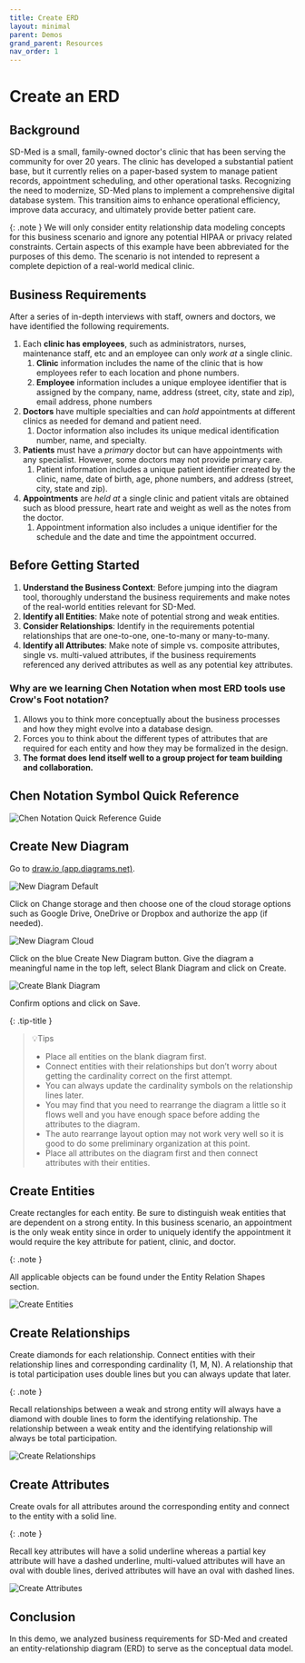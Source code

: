 ```yaml
---
title: Create ERD
layout: minimal
parent: Demos
grand_parent: Resources
nav_order: 1
---
```


# Create an ERD

## Background

SD-Med is a small, family-owned doctor's clinic that has been serving the community for over 20 years. The clinic has developed a substantial patient base, but it currently relies on a paper-based system to manage patient records, appointment scheduling, and other operational tasks. Recognizing the need to modernize, SD-Med plans to implement a comprehensive digital database system. This transition aims to enhance operational efficiency, improve data accuracy, and ultimately provide better patient care.

{: .note }
We will only consider entity relationship data modeling concepts for this business scenario and ignore any potential HIPAA or privacy related constraints. Certain aspects of this example have been abbreviated for the purposes of this demo. The scenario is not intended to represent a complete depiction of a real-world medical clinic.

## Business Requirements

After a series of in-depth interviews with staff, owners and doctors, we have identified the following requirements.

1. Each **clinic has employees**, such as administrators, nurses, maintenance staff, etc and an employee can only *work at* a single clinic.  
   1. **Clinic** information includes the name of the clinic that is how employees refer to each location and phone numbers.  
   2. **Employee** information includes a unique employee identifier that is assigned by the company, name, address (street, city, state and zip), email address, phone numbers  
2. **Doctors** have multiple specialties and can *hold* appointments at different clinics as needed for demand and patient need.  
   1. Doctor information also includes its unique medical identification number, name, and specialty.  
3. **Patients** must have a *primary* doctor but can have appointments with any specialist. However, some doctors may not provide primary care.  
   1. Patient information includes a unique patient identifier created by the clinic, name, date of birth, age, phone numbers, and address (street, city, state and zip).  
4. **Appointments** are *held at* a single clinic and patient vitals are obtained such as blood pressure, heart rate and weight as well as the notes from the doctor.  
   1. Appointment information also includes a unique identifier for the schedule and the date and time the appointment occurred.

## Before Getting Started

1. **Understand the Business Context**: Before jumping into the diagram tool, thoroughly understand the business requirements and make notes of the real-world entities relevant for SD-Med.  
2. **Identify all Entities**: Make note of potential strong and weak entities.  
3. **Consider Relationships**: Identify in the requirements potential relationships that are one-to-one, one-to-many or many-to-many.  
4. **Identify all Attributes**: Make note of simple vs. composite attributes, single vs. multi-valued attributes, if the business requirements referenced any derived attributes as well as any potential key attributes.

### Why are we learning Chen Notation when most ERD tools use Crow's Foot notation?

1. Allows you to think more conceptually about the business processes and how they might evolve into a database design.
2. Forces you to think about the different types of attributes that are required for each entity and how they may be formalized in the design.
3. **The format does lend itself well to a group project for team building and collaboration.**   

<div style="page-break-after: always;"></div>

## Chen Notation Symbol Quick Reference

![Chen Notation Quick Reference Guide](../demos/images/2_Chen_Notation.png)

## Create New Diagram

Go to [draw.io (app.diagrams.net)](https://app.diagrams.net/).

![New Diagram Default](../demos/images/2_New_Diagram_Default.png)

Click on Change storage and then choose one of the cloud storage options such as Google Drive, OneDrive or Dropbox and authorize the app (if needed).

![New Diagram Cloud](../demos/images/2_New_Diagram_Cloud_Storage.png)   

Click on the blue Create New Diagram button. Give the diagram a meaningful name in the top left, select Blank Diagram and click on Create.
   
![Create Blank Diagram](../demos/images/2_Create_Blank_Diagram.png)

Confirm options and click on Save.

<div style="page-break-after: always;"></div>

{: .tip-title }
> 💡Tips
> * Place all entities on the blank diagram first.  
> * Connect entities with their relationships but don’t worry about getting the cardinality correct on the first attempt.  
> * You can always update the cardinality symbols on the relationship lines later.
> * You may find that you need to rearrange the diagram a little so it flows well and you have enough space before adding the attributes to the diagram.  
> * The auto rearrange layout option may not work very well so it is good to do some preliminary organization at this point.  
> * Place all attributes on the diagram first and then connect attributes with their entities.

## Create Entities

Create rectangles for each entity. Be sure to distinguish weak entities that are dependent on a strong entity. In this business scenario, an appointment is the only weak entity since in order to uniquely identify the appointment it would require the key attribute for patient, clinic, and doctor.

{: .note }

All applicable objects can be found under the Entity Relation Shapes section.

![Create Entities](../demos/images/2_ERD_Entities.png)

## Create Relationships

Create diamonds for each relationship. Connect entities with their relationship lines and corresponding cardinality (1, M, N). A relationship that is total participation uses double lines but you can always update that later. 

{: .note }

Recall relationships between a weak and strong entity will always have a diamond with double lines to form the identifying relationship. The relationship between a weak entity and the identifying relationship will always be total participation.

![Create Relationships](../demos/images/2_ERD_Relationships.png)

## Create Attributes

Create ovals for all attributes around the corresponding entity and connect to the entity with a solid line.

{: .note }

Recall key attributes will have a solid underline whereas a partial key attribute will have a dashed underline, multi-valued attributes will have an oval with double lines, derived attributes will have an oval with dashed lines.

![Create Attributes](../demos/images/2_ERD_Attributes.png)

## Conclusion

In this demo, we analyzed business requirements for SD-Med and created an entity-relationship diagram (ERD) to serve as the conceptual data model.
